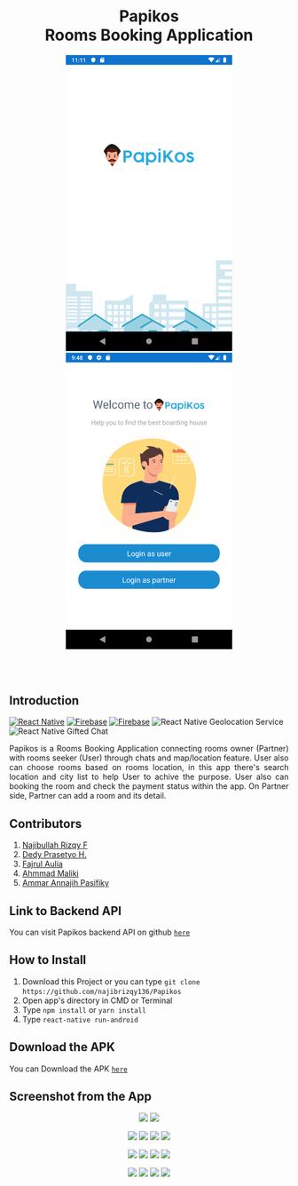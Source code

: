 <h1 align='center'>Papikos <br>Rooms Booking Application</h1>

<p align='center'>
    <img width="300" src='./screenshot/splash.png' />
    <img width="300" src='./screenshot/welcome.png' />
</p>

<br>
<br>

## Introduction
[![React Native](https://img.shields.io/badge/react%20native-v0.60.5-blue)](https://facebook.github.io/react-native/)
[![Firebase](https://img.shields.io/badge/firebase-v6.61-orange)](https://firebase.google.com/?gclid=EAIaIQobChMI2qeqx_3C4wIVTiUrCh0i0QGfEAAYASAAEgIPNfD_BwE)
[![Firebase](https://img.shields.io/badge/React%20Native%20Maps-0.25.0-green.svg?style=rounded-square)](https://github.com/react-native-community/react-native-maps)
![React Native Geolocation Service](https://img.shields.io/badge/react%20native%20geolocation%20service-v3.1.0-brightgreen)
![React Native Gifted Chat](https://img.shields.io/badge/react%20native%20gifted%20chat-v0.9.11-yellowgreen)

<p align='justify'>Papikos is a Rooms Booking Application connecting rooms owner (Partner) with rooms seeker (User) through chats and map/location feature. User also can choose rooms based on rooms location, in this app there's search location and city list to help User to achive the purpose. User also can booking the room and check the payment status within the app. On Partner side, Partner can add a room and its detail. </p>

## Contributors
1. <a href="https://github.com/najibrizqy136">Najibullah Rizqy F</a>
2. <a href="https://github.com/mamenesia">Dedy Prasetyo H.</a>
3. <a href="https://github.com/fajrulaulia">Fajrul Aulia</a>
4. <a href="https://github.com/ahmmadmaliki">Ahmmad Maliki</a>
5. <a href="https://github.com/tejojr">Ammar Annajih Pasifiky</a>

## Link to Backend API
You can visit Papikos backend API on github [`here`](https://github.com/mamenesia/PapiKos-API)

## How to Install
1. Download this Project or you can type ``` git clone https://github.com/najibrizqy136/Papikos ```
2. Open app's directory in CMD or Terminal
3. Type ` npm install ` or ` yarn install `
4. Type ` react-native run-android `

## Download the APK
You can Download the APK [`here`](https://drive.google.com/file/d/1PujtTK9nm4tR6zJQmP-9EqO8yRyIc3Hn/view?usp=sharing)


## Screenshot from the App
<p align='center'>
  <span>
      <image width="200" src="./screenshot/splash.png" />
      <image width="200" src="./screenshot/welcome.png" />      
  </span>
</p>
<p align='center'>
  <span>
      <image width="200" src="./screenshot/login_user.png" />
      <image width="200" src="./screenshot/register_user.png" />
      <image width="200" src="./screenshot/login_partner.png" />
      <image width="200" src="./screenshot/register_partner.png" />
      
  </span>
</p>
<p align='center'>
  <span>
      <image width="200" src="./screenshot/home_user.png" />
      <image width="200" src="./screenshot/mapview.png" />
      <image width="200" src="./screenshot/list_kos.png" />
      <image width="200" src="./screenshot/list_kos.png" />
      
  </span>
</p>
<p align='center'>
  <span>
      <image width="200" src="./screenshot/kos_detail.png" />      
      <image width="200" src="./screenshot/booking_confirm.png" />      
      <image width="200" src="./screenshot/payment.png" />      
      <image width="200" src="./screenshot/chat_user.png" />      
  </span>
</p>